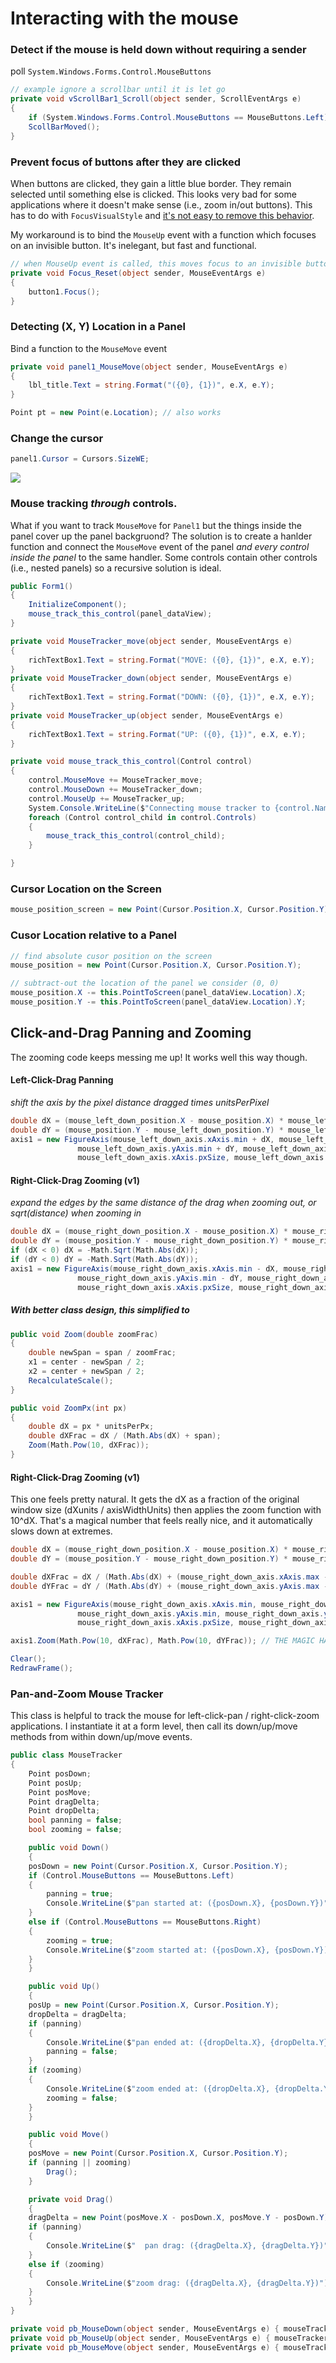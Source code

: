 # Interacting with the mouse

### Detect if the mouse is held down without requiring a sender
poll `System.Windows.Forms.Control.MouseButtons`

```C#
// example ignore a scrollbar until it is let go
private void vScrollBar1_Scroll(object sender, ScrollEventArgs e)
{
    if (System.Windows.Forms.Control.MouseButtons == MouseButtons.Left) return;
    ScollBarMoved();
}
```

### Prevent focus of buttons after they are clicked
When buttons are clicked, they gain a little blue border. They remain selected until something else is clicked. This looks very bad for some applications where it doesn't make sense (i.e., zoom in/out buttons). This has to do with `FocusVisualStyle` and [it's not easy to remove this behavior](https://stackoverflow.com/questions/1055670/deactivate-focusvisualstyle-globally).

My workaround is to bind the `MouseUp` event with a function which focuses on an invisible button. It's inelegant, but fast and functional.

```C#
// when MouseUp event is called, this moves focus to an invisible button
private void Focus_Reset(object sender, MouseEventArgs e)
{
    button1.Focus();
}
```

### Detecting (X, Y) Location in a Panel
Bind a function to the `MouseMove` event
```C#
private void panel1_MouseMove(object sender, MouseEventArgs e)
{
    lbl_title.Text = string.Format("({0}, {1})", e.X, e.Y);
}
```

```C#
Point pt = new Point(e.Location); // also works
```

### Change the cursor
```C#
panel1.Cursor = Cursors.SizeWE;
```
<img src="http://www.csharphelper.com/howto_display_cursors.png">

### Mouse tracking _through_ controls.
What if you want to track `MouseMove` for `Panel1` but the things inside the panel cover up the panel backgruond? The solution is to create a hanlder function and connect the `MouseMove` event of the panel _and every control inside the panel_ to the same handler. Some controls contain other controls (i.e., nested panels) so a recursive solution is ideal.

```c#
public Form1()
{
    InitializeComponent();
    mouse_track_this_control(panel_dataView);
}

private void MouseTracker_move(object sender, MouseEventArgs e)
{
    richTextBox1.Text = string.Format("MOVE: ({0}, {1})", e.X, e.Y);
}
private void MouseTracker_down(object sender, MouseEventArgs e)
{
    richTextBox1.Text = string.Format("DOWN: ({0}, {1})", e.X, e.Y);
}
private void MouseTracker_up(object sender, MouseEventArgs e)
{
    richTextBox1.Text = string.Format("UP: ({0}, {1})", e.X, e.Y);
}

private void mouse_track_this_control(Control control)
{
    control.MouseMove += MouseTracker_move;
    control.MouseDown += MouseTracker_down;
    control.MouseUp += MouseTracker_up;
    System.Console.WriteLine($"Connecting mouse tracker to {control.Name}");
    foreach (Control control_child in control.Controls)
    {
        mouse_track_this_control(control_child);
    }

}
```

### Cursor Location on the Screen
```C#
mouse_position_screen = new Point(Cursor.Position.X, Cursor.Position.Y);
```

### Cusor Location relative to a Panel
```C#
// find absolute cusor position on the screen
mouse_position = new Point(Cursor.Position.X, Cursor.Position.Y);

// subtract-out the location of the panel we consider (0, 0)
mouse_position.X -= this.PointToScreen(panel_dataView.Location).X;
mouse_position.Y -= this.PointToScreen(panel_dataView.Location).Y;
```

## Click-and-Drag Panning and Zooming
The zooming code keeps messing me up! It works well this way though.

#### Left-Click-Drag Panning
_shift the axis by the pixel distance dragged times unitsPerPixel_
```C#
double dX = (mouse_left_down_position.X - mouse_position.X) * mouse_left_down_axis.xAxis.unitsPerPx;
double dY = (mouse_position.Y - mouse_left_down_position.Y) * mouse_left_down_axis.yAxis.unitsPerPx;
axis1 = new FigureAxis(mouse_left_down_axis.xAxis.min + dX, mouse_left_down_axis.xAxis.max + dX,
		       mouse_left_down_axis.yAxis.min + dY, mouse_left_down_axis.yAxis.max + dY,
		       mouse_left_down_axis.xAxis.pxSize, mouse_left_down_axis.yAxis.pxSize);
```

#### Right-Click-Drag Zooming (v1)
_expand the edges by the same distance of the drag when zooming out, or sqrt(distance) when zooming in_
```C#
double dX = (mouse_right_down_position.X - mouse_position.X) * mouse_right_down_axis.xAxis.unitsPerPx;
double dY = (mouse_position.Y - mouse_right_down_position.Y) * mouse_right_down_axis.yAxis.unitsPerPx;
if (dX < 0) dX = -Math.Sqrt(Math.Abs(dX));
if (dY < 0) dY = -Math.Sqrt(Math.Abs(dY));
axis1 = new FigureAxis(mouse_right_down_axis.xAxis.min - dX, mouse_right_down_axis.xAxis.max + dX,
		       mouse_right_down_axis.yAxis.min - dY, mouse_right_down_axis.yAxis.max + dY,
		       mouse_right_down_axis.xAxis.pxSize, mouse_right_down_axis.yAxis.pxSize);
```

##### With better class design, this simplified to
```cs
public void Zoom(double zoomFrac)
{
    double newSpan = span / zoomFrac;
    x1 = center - newSpan / 2;
    x2 = center + newSpan / 2;
    RecalculateScale();
}

public void ZoomPx(int px)
{
    double dX = px * unitsPerPx;
    double dXFrac = dX / (Math.Abs(dX) + span);
    Zoom(Math.Pow(10, dXFrac));
}
```

#### Right-Click-Drag Zooming (v1)
This one feels pretty natural. It gets the dX as a fraction of the original window size (dXunits / axisWidthUnits) then applies the zoom function with 10^dX. That's a magical number that feels really nice, and it automatically slows down at extremes.
```C#
double dX = (mouse_right_down_position.X - mouse_position.X) * mouse_right_down_axis.xAxis.unitsPerPx;
double dY = (mouse_position.Y - mouse_right_down_position.Y) * mouse_right_down_axis.yAxis.unitsPerPx;

double dXFrac = dX / (Math.Abs(dX) + (mouse_right_down_axis.xAxis.max - mouse_right_down_axis.xAxis.min));
double dYFrac = dY / (Math.Abs(dY) + (mouse_right_down_axis.yAxis.max - mouse_right_down_axis.yAxis.min));

axis1 = new FigureAxis(mouse_right_down_axis.xAxis.min, mouse_right_down_axis.xAxis.max,
		       mouse_right_down_axis.yAxis.min, mouse_right_down_axis.yAxis.max,
		       mouse_right_down_axis.xAxis.pxSize, mouse_right_down_axis.yAxis.pxSize);

axis1.Zoom(Math.Pow(10, dXFrac), Math.Pow(10, dYFrac)); // THE MAGIC HAPPENS HERE

Clear();
RedrawFrame();
```

### Pan-and-Zoom Mouse Tracker
This class is helpful to track the mouse for left-click-pan / right-click-zoom applications. I instantiate it at a form level, then call its down/up/move methods from within down/up/move events.
```cs
public class MouseTracker
{
    Point posDown;
    Point posUp;
    Point posMove;
    Point dragDelta;
    Point dropDelta;
    bool panning = false;
    bool zooming = false;

    public void Down()
    {
	posDown = new Point(Cursor.Position.X, Cursor.Position.Y);
	if (Control.MouseButtons == MouseButtons.Left)
	{
	    panning = true;
	    Console.WriteLine($"pan started at: ({posDown.X}, {posDown.Y})");
	}
	else if (Control.MouseButtons == MouseButtons.Right)
	{
	    zooming = true;
	    Console.WriteLine($"zoom started at: ({posDown.X}, {posDown.Y})");
	}
    }

    public void Up()
    {
	posUp = new Point(Cursor.Position.X, Cursor.Position.Y);
	dropDelta = dragDelta;
	if (panning)
	{
	    Console.WriteLine($"pan ended at: ({dropDelta.X}, {dropDelta.Y})");
	    panning = false;
	}
	if (zooming)
	{
	    Console.WriteLine($"zoom ended at: ({dropDelta.X}, {dropDelta.Y})");
	    zooming = false;
	}
    }

    public void Move()
    {
	posMove = new Point(Cursor.Position.X, Cursor.Position.Y);
	if (panning || zooming)
	    Drag();
    }

    private void Drag()
    {
	dragDelta = new Point(posMove.X - posDown.X, posMove.Y - posDown.Y);
	if (panning)
	{
	    Console.WriteLine($"  pan drag: ({dragDelta.X}, {dragDelta.Y})");
	}
	else if (zooming)
	{
	    Console.WriteLine($"zoom drag: ({dragDelta.X}, {dragDelta.Y})");
	}
    }
}

private void pb_MouseDown(object sender, MouseEventArgs e) { mouseTracker.Down(); }
private void pb_MouseUp(object sender, MouseEventArgs e) { mouseTracker.Up(); }
private void pb_MouseMove(object sender, MouseEventArgs e) { mouseTracker.Move(); }
```
